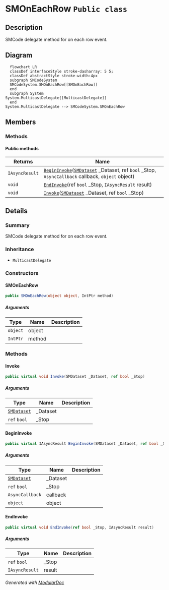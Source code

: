 # SMOnEachRow `Public class`

## Description
SMCode delegate method for on each row event.

## Diagram
```mermaid
  flowchart LR
  classDef interfaceStyle stroke-dasharray: 5 5;
  classDef abstractStyle stroke-width:4px
  subgraph SMCodeSystem
  SMCodeSystem.SMOnEachRow[[SMOnEachRow]]
  end
  subgraph System
System.MulticastDelegate[[MulticastDelegate]]
  end
System.MulticastDelegate --> SMCodeSystem.SMOnEachRow
```

## Members
### Methods
#### Public  methods
| Returns | Name |
| --- | --- |
| `IAsyncResult` | [`BeginInvoke`](#begininvoke)([`SMDataset`](./smcodesystem-SMDataset) _Dataset, ref `bool` _Stop, `AsyncCallback` callback, `object` object) |
| `void` | [`EndInvoke`](#endinvoke)(ref `bool` _Stop, `IAsyncResult` result) |
| `void` | [`Invoke`](#invoke)([`SMDataset`](./smcodesystem-SMDataset) _Dataset, ref `bool` _Stop) |

## Details
### Summary
SMCode delegate method for on each row event.

### Inheritance
 - `MulticastDelegate`

### Constructors
#### SMOnEachRow
```csharp
public SMOnEachRow(object object, IntPtr method)
```
##### Arguments
| Type | Name | Description |
| --- | --- | --- |
| `object` | object |   |
| `IntPtr` | method |   |

### Methods
#### Invoke
```csharp
public virtual void Invoke(SMDataset _Dataset, ref bool _Stop)
```
##### Arguments
| Type | Name | Description |
| --- | --- | --- |
| [`SMDataset`](./smcodesystem-SMDataset) | _Dataset |   |
| `ref` `bool` | _Stop |   |

#### BeginInvoke
```csharp
public virtual IAsyncResult BeginInvoke(SMDataset _Dataset, ref bool _Stop, AsyncCallback callback, object object)
```
##### Arguments
| Type | Name | Description |
| --- | --- | --- |
| [`SMDataset`](./smcodesystem-SMDataset) | _Dataset |   |
| `ref` `bool` | _Stop |   |
| `AsyncCallback` | callback |   |
| `object` | object |   |

#### EndInvoke
```csharp
public virtual void EndInvoke(ref bool _Stop, IAsyncResult result)
```
##### Arguments
| Type | Name | Description |
| --- | --- | --- |
| `ref` `bool` | _Stop |   |
| `IAsyncResult` | result |   |

*Generated with* [*ModularDoc*](https://github.com/hailstorm75/ModularDoc)
